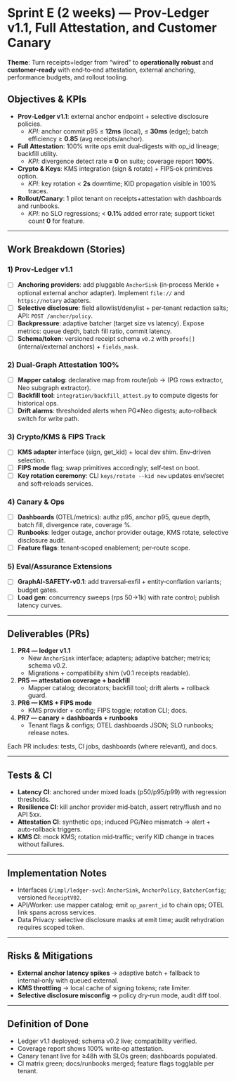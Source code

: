 # Sprint E (2 weeks) — Prov‑Ledger v1.1, Full Attestation, and Customer Canary

**Theme**: Turn receipts+ledger from “wired” to **operationally robust** and **customer‑ready** with end‑to‑end attestation, external anchoring, performance budgets, and rollout tooling.

## Objectives & KPIs

- **Prov‑Ledger v1.1**: external anchor endpoint + selective disclosure policies.
  - _KPI_: anchor commit p95 ≤ **12ms** (local), ≤ **30ms** (edge); batch efficiency ≥ **0.85** (avg receipts/anchor).
- **Full Attestation**: 100% write ops emit dual‑digests with op_id lineage; backfill utility.
  - _KPI_: divergence detect rate **= 0** on suite; coverage report **100%**.
- **Crypto & Keys**: KMS integration (sign & rotate) + FIPS‑ok primitives option.
  - _KPI_: key rotation < **2s** downtime; KID propagation visible in 100% traces.
- **Rollout/Canary**: 1 pilot tenant on receipts+attestation with dashboards and runbooks.
  - _KPI_: no SLO regressions; < **0.1%** added error rate; support ticket count **0** for feature.

---

## Work Breakdown (Stories)

### 1) Prov‑Ledger v1.1

- [ ] **Anchoring providers**: add pluggable `AnchorSink` (in‑process Merkle + optional external anchor adapter). Implement `file://` and `https://notary` adapters.
- [ ] **Selective disclosure**: field allowlist/denylist + per‑tenant redaction salts; API: `POST /anchor/policy`.
- [ ] **Backpressure**: adaptive batcher (target size vs latency). Expose metrics: queue depth, batch fill ratio, commit latency.
- [ ] **Schema/token**: versioned receipt schema `v0.2` with `proofs[]` (internal/external anchors) + `fields_mask`.

### 2) Dual‑Graph Attestation 100%

- [ ] **Mapper catalog**: declarative map from route/job → (PG rows extractor, Neo subgraph extractor).
- [ ] **Backfill tool**: `integration/backfill_attest.py` to compute digests for historical ops.
- [ ] **Drift alarms**: thresholded alerts when PG≠Neo digests; auto‑rollback switch for write path.

### 3) Crypto/KMS & FIPS Track

- [ ] **KMS adapter** interface (sign, get_kid) + local dev shim. Env‑driven selection.
- [ ] **FIPS mode** flag; swap primitives accordingly; self‑test on boot.
- [ ] **Key rotation ceremony**: CLI `keys/rotate --kid new` updates env/secret and soft‑reloads services.

### 4) Canary & Ops

- [ ] **Dashboards** (OTEL/metrics): authz p95, anchor p95, queue depth, batch fill, divergence rate, coverage %.
- [ ] **Runbooks**: ledger outage, anchor provider outage, KMS rotate, selective disclosure audit.
- [ ] **Feature flags**: tenant‑scoped enablement; per‑route scope.

### 5) Eval/Assurance Extensions

- [ ] **GraphAI‑SAFETY‑v0.1**: add traversal‑exfil + entity‑conflation variants; budget gates.
- [ ] **Load gen**: concurrency sweeps (rps 50→1k) with rate control; publish latency curves.

---

## Deliverables (PRs)

1. **PR4 — ledger v1.1**
   - New `AnchorSink` interface; adapters; adaptive batcher; metrics; schema v0.2.
   - Migrations + compatibility shim (v0.1 receipts readable).
2. **PR5 — attestation coverage + backfill**
   - Mapper catalog; decorators; backfill tool; drift alerts + rollback guard.
3. **PR6 — KMS + FIPS mode**
   - KMS provider + config; FIPS toggle; rotation CLI; docs.
4. **PR7 — canary + dashboards + runbooks**
   - Tenant flags & configs; OTEL dashboards JSON; SLO runbooks; release notes.

Each PR includes: tests, CI jobs, dashboards (where relevant), and docs.

---

## Tests & CI

- **Latency CI**: anchored under mixed loads (p50/p95/p99) with regression thresholds.
- **Resilience CI**: kill anchor provider mid‑batch, assert retry/flush and no API 5xx.
- **Attestation CI**: synthetic ops; induced PG/Neo mismatch → alert + auto‑rollback triggers.
- **KMS CI**: mock KMS; rotation mid‑traffic; verify KID change in traces without failures.

---

## Implementation Notes

- Interfaces (`/impl/ledger-svc`): `AnchorSink`, `AnchorPolicy`, `BatcherConfig`; versioned `ReceiptV02`.
- API/Worker: use mapper catalog; emit `op_parent_id` to chain ops; OTEL link spans across services.
- Data Privacy: selective disclosure masks at emit time; audit rehydration requires scoped token.

---

## Risks & Mitigations

- **External anchor latency spikes** → adaptive batch + fallback to internal‑only with queued external.
- **KMS throttling** → local cache of signing tokens; rate limiter.
- **Selective disclosure misconfig** → policy dry‑run mode, audit diff tool.

---

## Definition of Done

- Ledger v1.1 deployed; schema v0.2 live; compatibility verified.
- Coverage report shows 100% write‑op attestation.
- Canary tenant live for ≥48h with SLOs green; dashboards populated.
- CI matrix green; docs/runbooks merged; feature flags togglable per tenant.
